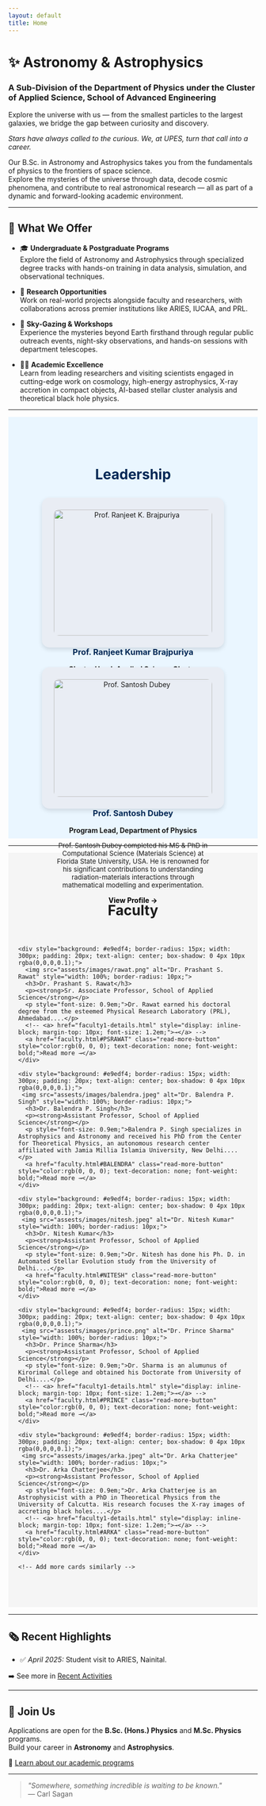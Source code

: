 ```yaml
---
layout: default
title: Home
---
```

# ✨ Astronomy & Astrophysics  
### A Sub-Division of the Department of Physics under the Cluster of Applied Science, School of Advanced Engineering  

Explore the universe with us — from the smallest particles to the largest galaxies, we bridge the gap between curiosity and discovery.

<em>Stars have always called to the curious. We, at UPES, turn that call into a career.</em> 

Our B.Sc. in Astronomy and Astrophysics takes you from the fundamentals of physics to the frontiers of space science.  
Explore the mysteries of the universe through data, decode cosmic phenomena, and contribute to real astronomical research — all as part of a dynamic and forward-looking academic environment.

---

## 🌟 What We Offer

- 🎓 **Undergraduate & Postgraduate Programs**  
  Explore the field of Astronomy and Astrophysics through specialized degree tracks with hands-on training in data analysis, simulation, and observational techniques.

- 🚀 **Research Opportunities**  
  Work on real-world projects alongside faculty and researchers, with collaborations across premier institutions like ARIES, IUCAA, and PRL.

- 🌌 **Sky-Gazing & Workshops**  
  Experience the mysteries beyond Earth firsthand through regular public outreach events, night-sky observations, and hands-on sessions with department telescopes.

- 🧑‍🏫 **Academic Excellence**  
Learn from leading researchers and visiting scientists engaged in cutting-edge work on cosmology, high-energy astrophysics, X-ray accretion in compact objects, AI-based stellar cluster analysis and theoretical black hole physics.


---

<!-- Leadership Section -->
<section id="leadership-section" style="padding: 60px 20px; background: #eaf6ff;">
  <h2 style="text-align:center; font-size: 2em; color: #002855;">Leadership</h2>
  <div style="display: flex; flex-wrap: wrap; justify-content: center; gap: 40px; margin-top: 30px;">
    <!-- Cluster Head -->
    <div style="background: #e9edf4; border-radius: 15px; width: 320px; padding: 24px; text-align: center; box-shadow: 0 4px 10px rgba(0,0,0,0.12);">
      <img src="assests/images/ranjeet.png" alt="Prof. Ranjeet K. Brajpuriya" style="width: 100%; border-radius: 10px;">
      <h3 style="color: #002855;">Prof. Ranjeet Kumar Brajpuriya</h3>
      <p><strong>Cluster Head, Applied Science Cluster</strong></p>
      <p style="font-size: 0.95em;">Prof. Ranjeet has more than 20 years of extensive research and teaching experience. He has undertaken post-doctoral work both in India and abroad. HeProf. Ranjeet is a recipient of several national and international fellowships, including the esteemed ENEA & ICTP International Research Fellowships in Italy.</p>
      <a href="faculty.html#RANJEET" class="read-more-button" style="color:rgb(0, 0, 0); text-decoration: none; font-weight: bold;">View Profile →</a>
    </div>
    <!-- Program Lead -->
    <div style="background: #e9edf4; border-radius: 15px; width: 320px; padding: 24px; text-align: center; box-shadow: 0 4px 10px rgba(0,0,0,0.12);">
      <img src="assests/images/santosh.png" alt="Prof. Santosh Dubey" style="width: 100%; border-radius: 10px;">
      <h3 style="color: #002855;">Prof. Santosh Dubey</h3>
      <p><strong>Program Lead, Department of Physics</strong></p>
      <p style="font-size: 0.95em;">Prof. Santosh Dubey completed his MS & PhD in Computational Science (Materials Science) at Florida State University, USA. He is renowned for his significant contributions to understanding radiation-materials interactions through mathematical modelling and experimentation.</p>
      <a href="faculty.html#SANTOSH" class="read-more-button" style="color:rgb(0, 0, 0); text-decoration: none; font-weight: bold;">View Profile →</a>
    </div>
  </div>
</section>

---
<!-- Faculty Section -->
<section id="faculty-section" style="padding: 60px 20px; background: #f5f5f5;">
  <h2 style="text-align:center; font-size: 2em;">Faculty</h2>
  <div style="display: flex; flex-wrap: wrap; justify-content: center; gap: 20px; margin-top: 40px;">
    
    <div style="background: #e9edf4; border-radius: 15px; width: 300px; padding: 20px; text-align: center; box-shadow: 0 4px 10px rgba(0,0,0,0.1);">
      <img src="assests/images/rawat.png" alt="Dr. Prashant S. Rawat" style="width: 100%; border-radius: 10px;">
      <h3>Dr. Prashant S. Rawat</h3>
      <p><strong>Sr. Associate Professor, School of Applied Science</strong></p>
      <p style="font-size: 0.9em;">Dr. Rawat earned his doctoral degree from the esteemed Physical Research Laboratory (PRL), Ahmedabad....</p>
      <!-- <a> href="faculty1-details.html" style="display: inline-block; margin-top: 10px; font-size: 1.2em;">→</a> -->
      <a href="faculty.html#PSRAWAT" class="read-more-button" style="color:rgb(0, 0, 0); text-decoration: none; font-weight: bold;">Read more →</a>
    </div>

    <div style="background: #e9edf4; border-radius: 15px; width: 300px; padding: 20px; text-align: center; box-shadow: 0 4px 10px rgba(0,0,0,0.1);">
     <img src="assests/images/balendra.jpeg" alt="Dr. Balendra P. Singh" style="width: 100%; border-radius: 10px;">
      <h3>Dr. Balendra P. Singh</h3>
      <p><strong>Assistant Professor, School of Applied Science</strong></p>
      <p style="font-size: 0.9em;">Balendra P. Singh specializes in Astrophysics and Astronomy and received his PhD from the Center for Theoretical Physics, an autonomous research center affiliated with Jamia Millia Islamia University, New Delhi....</p>
      <a href="faculty.html#BALENDRA" class="read-more-button" style="color:rgb(0, 0, 0); text-decoration: none; font-weight: bold;">Read more →</a>
    </div>

    <div style="background: #e9edf4; border-radius: 15px; width: 300px; padding: 20px; text-align: center; box-shadow: 0 4px 10px rgba(0,0,0,0.1);">
     <img src="assests/images/nitesh.jpeg" alt="Dr. Nitesh Kumar" style="width: 100%; border-radius: 10px;">
      <h3>Dr. Nitesh Kumar</h3>
      <p><strong>Assistant Professor, School of Applied Science</strong></p>
      <p style="font-size: 0.9em;">Dr. Nitesh has done his Ph. D. in Automated Stellar Evolution study from the University of Delhi....</p>
      <a href="faculty.html#NITESH" class="read-more-button" style="color:rgb(0, 0, 0); text-decoration: none; font-weight: bold;">Read more →</a>
    </div>

    <div style="background: #e9edf4; border-radius: 15px; width: 300px; padding: 20px; text-align: center; box-shadow: 0 4px 10px rgba(0,0,0,0.1);">
     <img src="assests/images/prince.png" alt="Dr. Prince Sharma" style="width: 100%; border-radius: 10px;">
      <h3>Dr. Prince Sharma</h3>
      <p><strong>Assistant Professor, School of Applied Science</strong></p>
      <p style="font-size: 0.9em;">Dr. Sharma is an alumunus of Kirorimal College and obtained his Doctorate from University of Delhi....</p>
      <!-- <a> href="faculty1-details.html" style="display: inline-block; margin-top: 10px; font-size: 1.2em;">→</a> -->
      <a href="faculty.html#PRINCE" class="read-more-button" style="color:rgb(0, 0, 0); text-decoration: none; font-weight: bold;">Read more →</a>
    </div>

    <div style="background: #e9edf4; border-radius: 15px; width: 300px; padding: 20px; text-align: center; box-shadow: 0 4px 10px rgba(0,0,0,0.1);">
     <img src="assests/images/arka.jpeg" alt="Dr. Arka Chatterjee" style="width: 100%; border-radius: 10px;">
      <h3>Dr. Arka Chatterjee</h3>
      <p><strong>Assistant Professor, School of Applied Science</strong></p>
      <p style="font-size: 0.9em;">Dr. Arka Chatterjee is an Astrophysicist with a PhD in Theoretical Physics from the University of Calcutta. His research focuses the X-ray images of accreting black holes....</p>
      <!-- <a> href="faculty1-details.html" style="display: inline-block; margin-top: 10px; font-size: 1.2em;">→</a> -->
      <a href="faculty.html#ARKA" class="read-more-button" style="color:rgb(0, 0, 0); text-decoration: none; font-weight: bold;">Read more →</a>
    </div>

    <!-- Add more cards similarly -->

  </div>
</section>

---



## 🗞 Recent Highlights

- ✅ *April 2025:* Student visit to ARIES, Nainital.  
<!-- - ✅ *February 2025:* B.Sc. students observed variable stars with new 12-inch telescope   -->
<!-- - ✅ *January 2025:* Faculty paper on stellar classification accepted in MNRAS   -->

➡️ See more in [Recent Activities](activities.md)

---

## 🌟 Join Us

Applications are open for the **B.Sc. (Hons.) Physics** and **M.Sc. Physics** programs.  
Build your career in **Astronomy** and **Astrophysics**.

🔗 [Learn about our academic programs](programs.md)

---

> _"Somewhere, something incredible is waiting to be known."_  
> — Carl Sagan